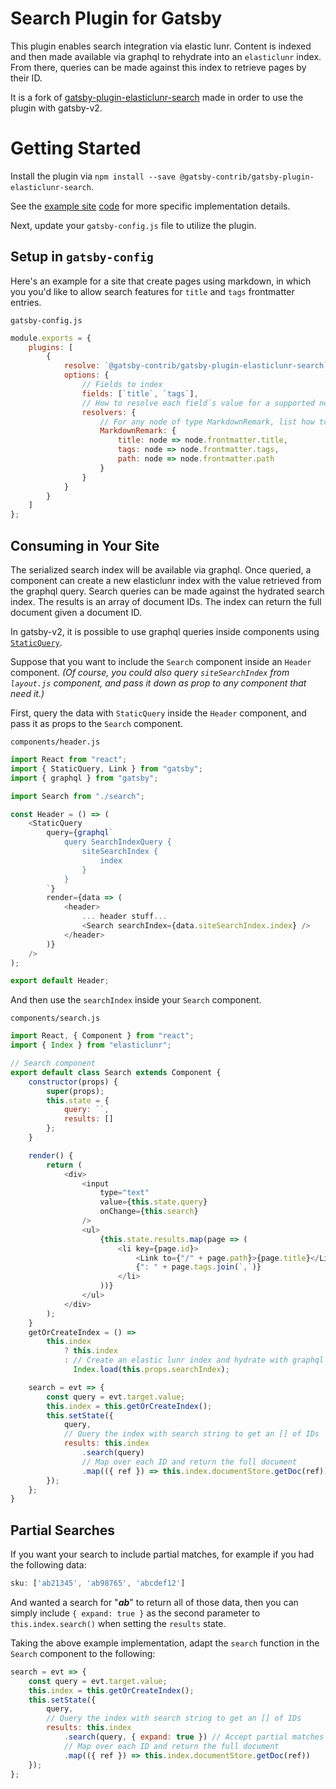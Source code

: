 <!--
[![Maintainability](https://api.codeclimate.com/v1/badges/124348de2ee6850d682f/maintainability)](https://codeclimate.com/github/andrew-codes/gatsby-plugin-elasticlunr-search/maintainability)
[![Codacy Badge](https://api.codacy.com/project/badge/Grade/7230ae7191f44a9489834553760310c2)](https://www.codacy.com/app/andrew-codes/gatsby-plugin-elasticlunr-search?utm_source=github.com&amp;utm_medium=referral&amp;utm_content=andrew-codes/gatsby-plugin-elasticlunr-search&amp;utm_campaign=Badge_Grade)

-->

# Search Plugin for Gatsby

This plugin enables search integration via elastic lunr. Content is indexed and then made available via graphql to rehydrate into an `elasticlunr` index. From there, queries can be made against this index to retrieve pages by their ID.

It is a fork of [gatsby-plugin-elasticlunr-search](https://github.com/andrew-codes/gatsby-plugin-elasticlunr-search) made in order to use the plugin with gatsby-v2.

# Getting Started

Install the plugin via `npm install --save @gatsby-contrib/gatsby-plugin-elasticlunr-search`.

See the [example site](https://gatsby-contrib.github.io/gatsby-plugin-elasticlunr-search/) [code](./example) for more specific implementation details.

Next, update your `gatsby-config.js` file to utilize the plugin.

## Setup in `gatsby-config`

Here's an example for a site that create pages using markdown, in which you you'd like to allow search features for `title` and `tags` frontmatter entries.

`gatsby-config.js`

```javascript
module.exports = {
    plugins: [
        {
            resolve: `@gatsby-contrib/gatsby-plugin-elasticlunr-search`,
            options: {
                // Fields to index
                fields: [`title`, `tags`],
                // How to resolve each field`s value for a supported node type
                resolvers: {
                    // For any node of type MarkdownRemark, list how to resolve the fields` values
                    MarkdownRemark: {
                        title: node => node.frontmatter.title,
                        tags: node => node.frontmatter.tags,
                        path: node => node.frontmatter.path
                    }
                }
            }
        }
    ]
};
```

## Consuming in Your Site

The serialized search index will be available via graphql. Once queried, a component can create a new elasticlunr index with the value retrieved from the graphql query. Search queries can be made against the hydrated search index. The results is an array of document IDs. The index can return the full document given a document ID.

In gatsby-v2, it is possible to use graphql queries inside components using [`StaticQuery`](https://www.gatsbyjs.org/docs/static-query/).

Suppose that you want to include the `Search` component inside an `Header` component. _(Of course, you could also query `siteSearchIndex` from `layout.js` component, and pass it down as prop to any component that need it.)_

First, query the data with `StaticQuery` inside the `Header` component, and pass it as props to the `Search` component.

`components/header.js`

```javascript
import React from "react";
import { StaticQuery, Link } from "gatsby";
import { graphql } from "gatsby";

import Search from "./search";

const Header = () => (
    <StaticQuery
        query={graphql`
            query SearchIndexQuery {
                siteSearchIndex {
                    index
                }
            }
        `}
        render={data => (
            <header>
                ... header stuff...
                <Search searchIndex={data.siteSearchIndex.index} />
            </header>
        )}
    />
);

export default Header;
```

And then use the `searchIndex` inside your `Search` component.

`components/search.js`

```javascript
import React, { Component } from "react";
import { Index } from "elasticlunr";

// Search component
export default class Search extends Component {
    constructor(props) {
        super(props);
        this.state = {
            query: ``,
            results: []
        };
    }

    render() {
        return (
            <div>
                <input
                    type="text"
                    value={this.state.query}
                    onChange={this.search}
                />
                <ul>
                    {this.state.results.map(page => (
                        <li key={page.id}>
                            <Link to={"/" + page.path}>{page.title}</Link>
                            {": " + page.tags.join(`,`)}
                        </li>
                    ))}
                </ul>
            </div>
        );
    }
    getOrCreateIndex = () =>
        this.index
            ? this.index
            : // Create an elastic lunr index and hydrate with graphql query results
              Index.load(this.props.searchIndex);

    search = evt => {
        const query = evt.target.value;
        this.index = this.getOrCreateIndex();
        this.setState({
            query,
            // Query the index with search string to get an [] of IDs
            results: this.index
                .search(query)
                // Map over each ID and return the full document
                .map(({ ref }) => this.index.documentStore.getDoc(ref))
        });
    };
}
```

## Partial Searches

If you want your search to include partial matches, for example if you had the following data:

```javascript
sku: ['ab21345', 'ab98765', 'abcdef12']
```

And wanted a search for "__*ab*__" to return all of those data, then you can simply include `{ expand: true }` as the second parameter to `this.index.search()` when setting the `results` state.

Taking the above example implementation, adapt the `search` function in the `Search` component to the following:

```javascript
search = evt => {
    const query = evt.target.value;
    this.index = this.getOrCreateIndex();
    this.setState({
        query,
        // Query the index with search string to get an [] of IDs
        results: this.index
            .search(query, { expand: true }) // Accept partial matches
            // Map over each ID and return the full document
            .map(({ ref }) => this.index.documentStore.getDoc(ref))
    });
};
```
